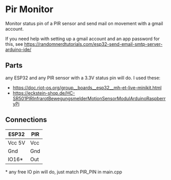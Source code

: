 # Pir Monitor

Monitor status pin of a PIR sensor and send mail on movement with a gmail account.

If you need help with setting up a gmail account and an app password for this,
see https://randomnerdtutorials.com/esp32-send-email-smtp-server-arduino-ide/ 

## Parts

any ESP32 and any PIR sensor with a 3.3V status pin will do. I used these:
* https://doc.riot-os.org/group__boards__esp32__mh-et-live-minikit.html
* https://eckstein-shop.de/HC-SR501PIRInfrarotBewegungsmelderMotionSensorModulArduinoRaspberryPi

## Connections

| ESP32  | PIR |
|--------|-----|
| Vcc 5V | Vcc |
| Gnd    | Gnd |
| IO16*  | Out |

\* any free IO pin will do, just match PIR_PIN in main.cpp